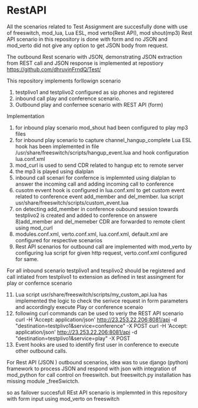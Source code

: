 # RestAPI
All the scenarios related to Test Assignment are succesfully done with use of freeswitch, mod_lua, Lua ESL, mod verto(Rest API), mod shout(mp3)
Rest API scenario in this repository is done with form and no JSON and mod_verto did not give any option to get JSON body from request.

The outbound Rest scenario with JSON, demonstrating JSON extraction from REST call and JSON response is implemented at repostiory 
https://github.com/dhruvinFrndQ/Test/

This repository implements forllowign scenario
1) testplivo1 and testplivo2 configured as sip phones and registered
2)  inbound call play  and conference scenario.
3) Outbound play and confernee scenario with REST API (form)

Implementation
1) for inbound  play scenario mod_shout had been configured to play mp3 files
2) for inbound play scenario to capture channel_hangup_complete Lua ESL hook has been implemented in file 
/usr/share/freeswitch/scripts/hangup_event.lua and hook configuration lua.conf.xml
3) mod_curl is used to send CDR related to hangup etc to remote server
4) the mp3 is played using dialplan
5) inbound call scenari for confernce is implemnted using dialplan to answer the incoming call and adding incoming call to conference
6) cusotm evvent hook is configured in lua.conf.xml to get custom event related to conference event add_member and del_member. lua script
usr/share/freeswitch/scripts/custom_event.lua
7) on detecting add_member in conference oubound session towards testplivo2 is created and added to conference on answere
8)add_member and del_memeber CDR are forwarded to remote client using mod_curl
9) modules.conf.xml, verto.conf.xml, lua.conf.xml, default.xml are configured for respective scenarios
10) Rest API scenarios for outbound call are implemented with mod_verto by configuring lua script for given http request, verto.conf.xml 
configured for same.

For all inbound scenario testplivo1 and tesplivo2 should be registered and call intiated from testplivo1 to extension as defined in test assingment
for play or confernce scenario

11) Lua script usr/share/freeswitch/scripts/my_custom_api.lua has implemented the logic to check the serivce request in form parameters 
and accordingly execute Play or conference scenaio
12) following curl commands can be used to veriy the REST API scenario
curl -H 'Accept: application/json'  http://23.253.22.206:8081/api   -d "destination=testplivo1&service=conference" -X POST
curl -H 'Accept: application/json'  http://23.253.22.206:8081/api   -d "destination=testplivo1&service=play" -X POST
13) Event hooks are used to identify first user in conference to execute other outbound calls.


For Rest API (JSON ) outbound scenarios, idea was to use django (python) framework to process JSON and respond with json with integration of 
mod_python for call control on freeswitch. but freeswitch.py installation has missing module _freeSwictch.

so as failover succesfull REst API scenario is implemnted in this repository with form input using mod_verto on freeswitch


